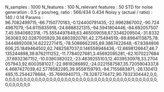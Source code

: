 N_samples                     : 1000
N_features                    : 100
N_relevant features           : 50
STD for noise generation      : 0.5
y pos/neg, ratio              : 566/434 0.434
Noisy y (actual / ratio)      : 140 / 0.14
Params                        : 96.7082499715,-66.7150770183,-0.124400791435,-22.9962867002,-90.7244967079,-54.6115835918,-24.6888321315,-94.5941804446,-84.6920575077,45.5940682318,-75.5554497849,63.465009058,67.3346209504,-31.8332363083,92.0287005929,36.6803920781,42.275494519,-89.8964113875,78.3444892008,14.6222271415,-78.5086662265,89.3867422648,-67.8384806606,25.1849464502,62.7482587037,0.146558946436,-12.6698126647,46.7135244898,39.8762111252,-11.7784027681,3.45692095281,-62.1070227684,37.6932367152,-10.0380382022,-23.4639255103,12.4039530978,33.2704057943,92.6003581027,-22.9819286892,-24.0221587587,35.7205904337,84.4687427039,42.5778582285,39.9558159793,-94.7155683871,-26.130413485,15.2544278684,-35.7690940713,-79.3287274472,90.7832304442,0,0,0,0,0,0,0,0,0,0,0,0,0,0,0,0,0,0,0,0,0,0,0,0,0,0,0,0,0,0,0,0,0,0,0,0,0,0,0,0,0,0,0,0,0,0,0,0,0,0
